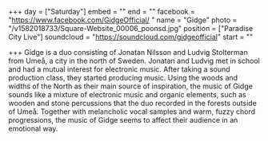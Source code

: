 +++
day = ["Saturday"]
embed = ""
end = ""
facebook = "https://www.facebook.com/GidgeOfficial/ "
name = "Gidge"
photo = "/v1582018733/Square-Website_00006_poonsd.jpg"
position = ["Paradise City Live"]
soundcloud = "https://soundcloud.com/gidgeofficial"
start = ""

+++
Gidge is a duo consisting of Jonatan Nilsson and Ludvig Stolterman from Umeå, a city in the north of Sweden. Jonatan and Ludvig met in school and had a mutual interest for electronic music. After taking a sound production class, they started producing music. Using the woods and widths of the North as their main source of inspiration, the music of Gidge sounds like a mixture of electronic music and organic elements, such as wooden and stone percussions that the duo recorded in the forests outside of Umeå. Together with melancholic vocal samples and warm, fuzzy chord progressions, the music of Gidge seems to affect their audience in an emotional way.